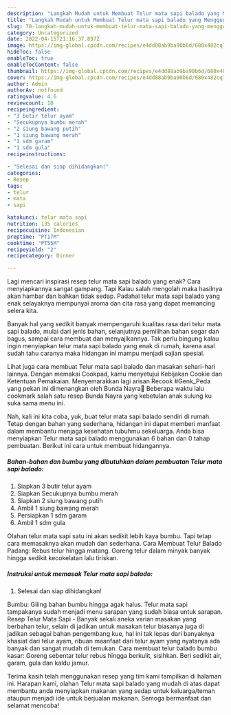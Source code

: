 ```yaml
---
description: "Langkah Mudah untuk Membuat Telur mata sapi balado yang Menggugah Selera, Buat Buka Puasa Enak Banget"
title: "Langkah Mudah untuk Membuat Telur mata sapi balado yang Menggugah Selera, Buat Buka Puasa Enak Banget"
slug: 78-langkah-mudah-untuk-membuat-telur-mata-sapi-balado-yang-menggugah-selera-buat-buka-puasa-enak-banget
category: Uncategorized
date: 2022-04-15T21:16:37.897Z
image: https://img-global.cpcdn.com/recipes/e4dd88ab9ba90b6d/680x482cq70/telur-mata-sapi-balado-foto-resep-utama.jpg
hideToc: false
enableToc: true
enableTocContent: false
thumbnail: https://img-global.cpcdn.com/recipes/e4dd88ab9ba90b6d/680x482cq70/telur-mata-sapi-balado-foto-resep-utama.jpg
cover: https://img-global.cpcdn.com/recipes/e4dd88ab9ba90b6d/680x482cq70/telur-mata-sapi-balado-foto-resep-utama.jpg
author: Admin
authorAv: notfound
ratingvalue: 4.6
reviewcount: 18
recipeingredient:
- "3 butir telur ayam"
- "Secukupnya bumbu merah"
- "2 siung bawang putih"
- "1 siung bawang merah"
- "1 sdm garam"
- "1 sdm gula"
recipeinstructions:

- "Selesai dan siap dihidangkan!"
categories:
- Resep
tags:
- telur
- mata
- sapi

katakunci: telur mata sapi 
nutrition: 135 calories
recipecuisine: Indonesian
preptime: "PT17M"
cooktime: "PT55M"
recipeyield: "2"
recipecategory: Dinner

---
```



Lagi mencari inspirasi resep telur mata sapi balado yang enak? Cara menyiapkannya sangat gampang. Tapi Kalau salah mengolah maka hasilnya akan hambar dan bahkan tidak sedap. Padahal telur mata sapi balado yang enak selayaknya mempunyai aroma dan cita rasa yang dapat memancing selera kita.


Banyak hal yang sedikit banyak mempengaruhi kualitas rasa dari telur mata sapi balado, mulai dari jenis bahan, selanjutnya pemilihan bahan segar dan bagus, sampai cara membuat dan menyajikannya. Tak perlu bingung kalau ingin menyiapkan telur mata sapi balado yang enak di rumah, karena asal sudah tahu caranya maka hidangan ini mampu menjadi sajian spesial.

Lihat juga cara membuat Telur mata sapi balado dan masakan sehari-hari lainnya. Dengan memakai Cookpad, kamu menyetujui Kebijakan Cookie dan Ketentuan Pemakaian. Menyemarakkan lagi arisan Recook #Genk_Peda yang pekan ini dimenangkan oleh Bunda Nayra👏 Beberapa waktu lalu cookmark salah satu resep Bunda Nayra yang kebetulan anak sulung ku suka sama menu ini.


Nah, kali ini kita coba, yuk, buat telur mata sapi balado sendiri di rumah. Tetap dengan bahan yang sederhana, hidangan ini dapat memberi manfaat dalam membantu menjaga kesehatan tubuhmu sekeluarga. Anda bisa menyiapkan Telur mata sapi balado menggunakan 6 bahan dan 0 tahap pembuatan. Berikut ini cara untuk membuat hidangannya.

<!--inarticleads1-->

##### Bahan-bahan dan bumbu yang dibutuhkan dalam pembuatan Telur mata sapi balado:

1. Siapkan 3 butir telur ayam
1. Siapkan Secukupnya bumbu merah
1. Siapkan 2 siung bawang putih
1. Ambil 1 siung bawang merah
1. Persiapkan 1 sdm garam
1. Ambil 1 sdm gula


Olahan telur mata sapi satu ini akan sedikit lebih kaya bumbu. Tapi tetap cara memasaknya akan mudah dan sederhana. Cara Membuat Telur Balado Padang: Rebus telur hingga matang. Goreng telur dalam minyak banyak hingga sedikit kecokelatan lalu tiriskan. 

<!--inarticleads2-->

##### Instruksi untuk memasak Telur mata sapi balado:


1. Selesai dan siap dihidangkan!

Bumbu: Giling bahan bumbu hingga agak halus. Telur mata sapi tampakanya sudah menjadi menu sarapan yang sudah biasa untuk sarapan. Resep Telur Mata Sapi - Banyak sekali aneka varian masakan yang berbahan telur, selain di jadikan untuk masakan telur biasanya juga di jadikan sebagai bahan pengembang kue, hal ini tak lepas dari banyaknya khasiat dari telur ayam, ribuan maanfaat dari telur ayam yang nyatanya ada banyak dan sangat mudah di temukan. Cara membuat telur balado bumbu kasar: Goreng sebentar telur rebus hingga berkulit, sisihkan. Beri sedikit air, garam, gula dan kaldu jamur. 

Terima kasih telah menggunakan resep yang tim kami tampilkan di halaman ini. Harapan kami, olahan Telur mata sapi balado yang mudah di atas dapat membantu anda menyiapkan makanan yang sedap untuk keluarga/teman ataupun menjadi ide untuk berjualan makanan. Semoga bermanfaat dan selamat mencoba!
